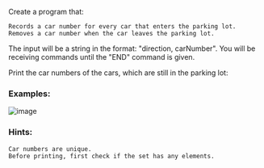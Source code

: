 Create a program that:

	Records a car number for every car that enters the parking lot.
	Removes a car number when the car leaves the parking lot.
  
The input will be a string in the format: "direction, carNumber". You will be receiving commands until the "END" command is given.

Print the car numbers of the cars, which are still in the parking lot:

### Examples:

![image](https://user-images.githubusercontent.com/45227327/218808619-e6c9818f-c9f1-4c03-8d84-770022b77f4f.png)

### Hints:

	Car numbers are unique.
	Before printing, first check if the set has any elements.
